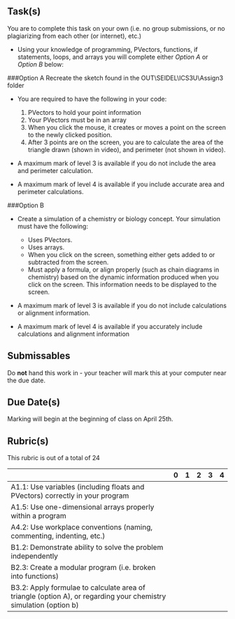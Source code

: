 Task(s)
-------
You are to complete this task on your own (i.e. no group submissions, or no plagiarizing from each other (or internet), etc.)
* Using your knowledge of programming, PVectors, functions, if statements, loops, and arrays you will complete either *Option A* or *Option B* below:

###Option A
Recreate the sketch found in the OUT\SEIDEL\ICS3U\Assign3 folder
* You are required to have the following in your code:
  1. PVectors to hold your point information
  2. Your PVectors must be in an array
  3. When you click the mouse, it creates or moves a point on the screen to the newly clicked position.
  4. After 3 points are on the screen, you are to calculate the area of the triangle drawn (shown in video), and perimeter (not shown in video).

* A maximum mark of level 3 is available if you do not include the area and perimeter calculation.
* A maximum mark of level 4 is available if you include accurate area and perimeter calculations.

###Option B
* Create a simulation of a chemistry or biology concept.  Your simulation must have the following:
  * Uses PVectors.
  * Uses arrays.
  * When you click on the screen, something either gets added to or subtracted from the screen.
  * Must apply a formula, or align properly (such as chain diagrams in chemistry) based on the dynamic information produced when you click on the screen.  This information needs to be displayed to the screen.

* A maximum mark of level 3 is available if you do not include calculations or alignment information.
* A maximum mark of level 4 is available if you accurately include calculations and alignment information

Submissables
------------
Do **not** hand this work in - your teacher will mark this at your computer near the due date.

Due Date(s)
----------
Marking will begin at the beginning of class on April 25th.

Rubric(s)
---------
This rubric is out of a total of 24

| | 0 | 1 | 2 | 3 | 4 |
|---| --- | --- | --- | --- | --- |
|A1.1: Use variables (including floats and PVectors) correctly in your program  | | | | | |
|A1.5: Use one-dimensional arrays properly within a program  | | | | | |
|A4.2: Use workplace conventions (naming, commenting, indenting, etc.)  | | | | | |
|B1.2: Demonstrate ability to solve the problem independently | | | | | |
|B2.3: Create a modular program (i.e. broken into functions)  | | | | | |
|B3.2: Apply formulae to calculate area of triangle (option A), or regarding your chemistry simulation (option b) | | | | | |
